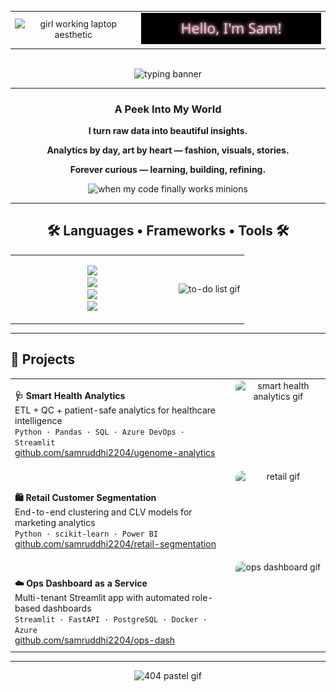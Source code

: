 <!-- 🌸 Samruddhi Wasnik – GitHub Profile README (final clean version) -->

<div align="center">

<table width="100%" cellspacing="0" cellpadding="0" style="border:none;">
  <tr>
    <td width="40%" align="center" valign="middle">
      <img src="https://media0.giphy.com/media/v1.Y2lkPWVjZjA1ZTQ3bTh1a2wwODB3N2U3eDduYzJ5ZXRrbHphNGRuMDNtdHB5M245cXBjNCZlcD12MV9naWZzX3JlbGF0ZWQmY3Q9Zw/S9RnJWRWoiRZlHgaHa/giphy.webp" width="260" alt="girl working laptop aesthetic"/>
    </td>
    <td width="60%" align="center" valign="middle">
      <img src="./hello-sam.svg" alt="Hello, I'm Sam!" width="520">
    </td>
  </tr>
</table>

<br>

<img src="https://readme-typing-svg.herokuapp.com/?font=Plus+Jakarta+Sans&size=22&duration=4500&pause=800&color=E8A0BF&center=true&vCenter=true&width=720&lines=Data-driven+%7C+Design-minded+%7C+Always+curious;Turning+raw+data+into+stories+that+matter;Bridging+tech,+analytics,+and+fashion-tech+to+create+impact" alt="typing banner"/>

</div>

---

<h3 align="center">
  <img src="https://github.com/harshjuly12/harshjuly12/assets/112745312/39f604ab-0928-453b-b8af-ee382fdb48af" width="45" alt="">
  A Peek Into My World
  <img src="https://github.com/harshjuly12/harshjuly12/assets/112745312/39f604ab-0928-453b-b8af-ee382fdb48af" width="45" alt="">
</h3>

<p align="center"><b>I turn raw data into beautiful insights.</b></p>
<p align="center"><b>Analytics by day, art by heart — fashion, visuals, stories.</b></p>
<p align="center"><b>Forever curious — learning, building, refining.</b></p>

<p align="center">
  <img src="https://media.giphy.com/media/11vhCpFcD3um7m/giphy.gif" width="160" alt="when my code finally works minions"/>
</p>

---

<h2 align="center">🛠 Languages • Frameworks • Tools 🛠</h2>

<table align="center" style="border:none;">
<tr>
<td width="70%" align="center">

<!-- ✅ 6-per-row layout -->
<img src="https://skillicons.dev/icons?i=python,js,ts,react,nodejs,express&perline=6" width="400"/><br>
<img src="https://skillicons.dev/icons?i=postgres,mysql,azure,aws,docker,git&perline=6" width="400"/><br>
<img src="https://skillicons.dev/icons?i=github,streamlit,flask,fastapi,pandas,html&perline=6" width="400"/><br>
<img src="https://skillicons.dev/icons?i=css,figma,vscode,powerbi,excel,jira&perline=6" width="400"/>

</td>
<td width="30%" align="center">
  <img src="https://media0.giphy.com/media/v1.Y2lkPWVjZjA1ZTQ3cG81YnZxYzl3bDZ2bXo4cjZ5cGt5aDRvY2l2YXpvamp5ZzNzNXZ6MSZlcD12MV9naWZzX3JlbGF0ZWQmY3Q9Zw/Y0b2MpUTfnrUa3jIM7/giphy.webp" width="200" alt="to-do list gif"/>
</td>
</tr>
</table>

---

<h2 align="left">🚀 Projects</h2>

<table align="center" width="100%" style="border-collapse:collapse;table-layout:fixed;margin-bottom:0;">

  <tr>
    <td width="70%" valign="middle" style="vertical-align:middle;">
      <b>🩺 Smart Health Analytics</b><br>
      ETL + QC + patient-safe analytics for healthcare intelligence<br>
      <code>Python · Pandas · SQL · Azure DevOps · Streamlit</code><br>
      <a href="https://github.com/samruddhi2204/ugenome-analytics">github.com/samruddhi2204/ugenome-analytics</a>
    </td>
    <td width="30%" align="center" valign="middle">
      <img src="https://media3.giphy.com/media/v1.Y2lkPTc5MGI3NjExbzg1bTB5cWt2MGx1cTlndXZhanZ5OTI3cTl3dzBiMzd6dnZseWttdyZlcD12MV9naWZzX3NlYXJjaCZjdD1n/O5YEgIWPd2TlR6NHfg/100.webp" height="140" style="border-radius:10px;display:block;margin:auto;" alt="smart health analytics gif"/>
    </td>
  </tr>

  <tr>
    <td width="70%" valign="middle" style="vertical-align:middle;padding-top:20px;">
      <b>🛍 Retail Customer Segmentation</b><br>
      End-to-end clustering and CLV models for marketing analytics<br>
      <code>Python · scikit-learn · Power BI</code><br>
      <a href="https://github.com/samruddhi2204/retail-segmentation">github.com/samruddhi2204/retail-segmentation</a>
    </td>
    <td width="30%" align="center" valign="middle">
      <img src="https://media4.giphy.com/media/v1.Y2lkPWVjZjA1ZTQ3cWN6dWc1NXM3bmNjNG9zZHBydmlhMGtzOHRzcDJlcG5rbXJnZGp3OCZlcD12MV9naWZzX3JlbGF0ZWQmY3Q9Zw/KbV4cctCmFfK8/giphy.webp" height="140" style="border-radius:10px;display:block;margin:auto;" alt="retail gif"/>
    </td>
  </tr>

  <tr>
    <td width="70%" valign="middle" style="vertical-align:middle;padding-top:20px;">
      <b>☁️ Ops Dashboard as a Service</b><br>
      Multi-tenant Streamlit app with automated role-based dashboards<br>
      <code>Streamlit · FastAPI · PostgreSQL · Docker · Azure</code><br>
      <a href="https://github.com/samruddhi2204/ops-dash">github.com/samruddhi2204/ops-dash</a>
    </td>
    <td width="30%" align="center" valign="middle">
      <img src="https://media.giphy.com/media/5la8PeBorczY1XUPjn/giphy.gif" height="140" style="border-radius:10px;display:block;margin:auto;" alt="ops dashboard gif"/>
    </td>
  </tr>

</table>

---

<div align="center">
  <img src="https://media3.giphy.com/media/v1.Y2lkPTc5MGI3NjExdHJvZTE3ZGU5dnN4NWJtNTV2MHh1YWVrdHA1c2FmMjUzdzRldDEyaiZlcD12MV9pbnRlcm5hbF9naWZfYnlfaWQmY3Q9Zw/8L0Pky6C83SzkzU55a/giphy.gif" width="110" alt="404 pastel gif"/>
</div>



